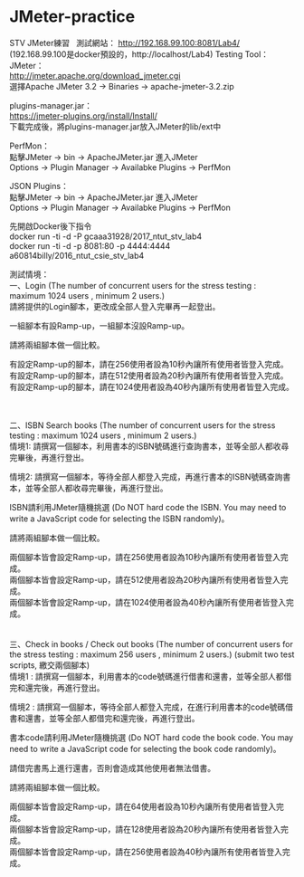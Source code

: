 # JMeter-practice  
STV JMeter練習  
測試網站：
http://192.168.99.100:8081/Lab4/ (192.168.99.100是docker預設的，http://localhost/Lab4)
Testing Tool：   
JMeter：   
http://jmeter.apache.org/download_jmeter.cgi    
選擇Apache JMeter 3.2 -> Binaries -> apache-jmeter-3.2.zip

plugins-manager.jar：     
https://jmeter-plugins.org/install/Install/       
下載完成後，將plugins-manager.jar放入JMeter的lib/ext中     
  
PerfMon：      
點擊JMeter -> bin -> ApacheJMeter.jar 進入JMeter      
Options -> Plugin Manager -> Availabke Plugins -> PerfMon       
  
JSON Plugins：     
點擊JMeter -> bin -> ApacheJMeter.jar 進入JMeter      
Options -> Plugin Manager -> Availabke Plugins -> PerfMon       
  
先開啟Docker後下指令     
docker run -ti -d -P gcaaa31928/2017_ntut_stv_lab4      
docker run -ti -d -p 8081:80 -p 4444:4444 a60814billy/2016_ntut_csie_stv_lab4     
  
測試情境：   
一、Login (The number of concurrent users for the stress testing : maximum 1024 users , minimum 2 users.)     
請將提供的Login腳本，更改成全部人登入完畢再一起登出。   

一組腳本有設Ramp-up，一組腳本沒設Ramp-up。    

請將兩組腳本做一個比較。    

有設定Ramp-up的腳本，請在256使用者設為10秒內讓所有使用者皆登入完成。    
有設定Ramp-up的腳本，請在512使用者設為20秒內讓所有使用者皆登入完成。    
有設定Ramp-up的腳本，請在1024使用者設為40秒內讓所有使用者皆登入完成。   

　

二、ISBN Search books (The number of concurrent users for the stress testing : maximum 1024 users , minimum 2 users.)   
情境1: 請撰寫一個腳本，利用書本的ISBN號碼進行查詢書本，並等全部人都收尋完畢後，再進行登出。   

情境2: 請撰寫一個腳本，等待全部人都登入完成，再進行書本的ISBN號碼查詢書本，並等全部人都收尋完畢後，再進行登出。   

ISBN請利用JMeter隨機挑選 (Do NOT hard code the ISBN. You may need to write a JavaScript code for selecting the ISBN randomly)。   

請將兩組腳本做一個比較。    

兩個腳本皆會設定Ramp-up，請在256使用者設為10秒內讓所有使用者皆登入完成。    
兩個腳本皆會設定Ramp-up，請在512使用者設為20秒內讓所有使用者皆登入完成。    
兩個腳本皆會設定Ramp-up，請在1024使用者設為40秒內讓所有使用者皆登入完成。   
　

三、Check in books / Check out books (The number of concurrent users for the stress testing : maximum 256 users , minimum 2 users.)     (submit two test scripts, 繳交兩個腳本)   
情境1 : 請撰寫一個腳本，利用書本的code號碼進行借書和還書，並等全部人都借完和還完後，再進行登出。    

情境2 : 請撰寫一個腳本，等待全部人都登入完成，在進行利用書本的code號碼借書和還書，並等全部人都借完和還完後，再進行登出。    

書本code請利用JMeter隨機挑選 (Do NOT hard code the book code. You may need to write a JavaScript code for selecting the book code randomly)。   

請借完書馬上進行還書，否則會造成其他使用者無法借書。    

請將兩組腳本做一個比較。    

兩個腳本皆會設定Ramp-up，請在64使用者設為10秒內讓所有使用者皆登入完成。   
兩個腳本皆會設定Ramp-up，請在128使用者設為20秒內讓所有使用者皆登入完成。    
兩個腳本皆會設定Ramp-up，請在256使用者設為40秒內讓所有使用者皆登入完成。    
